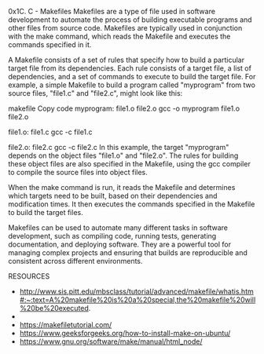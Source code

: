 0x1C. C - Makefiles
Makefiles are a type of file used in software development to automate the process of building executable programs and other files from source code. Makefiles are typically used in conjunction with the make command, which reads the Makefile and executes the commands specified in it.

A Makefile consists of a set of rules that specify how to build a particular target file from its dependencies. Each rule consists of a target file, a list of dependencies, and a set of commands to execute to build the target file. For example, a simple Makefile to build a program called "myprogram" from two source files, "file1.c" and "file2.c", might look like this:

makefile
Copy code
myprogram: file1.o file2.o
    gcc -o myprogram file1.o file2.o

file1.o: file1.c
    gcc -c file1.c

file2.o: file2.c
    gcc -c file2.c
In this example, the target "myprogram" depends on the object files "file1.o" and "file2.o". The rules for building these object files are also specified in the Makefile, using the gcc compiler to compile the source files into object files.

When the make command is run, it reads the Makefile and determines which targets need to be built, based on their dependencies and modification times. It then executes the commands specified in the Makefile to build the target files.

Makefiles can be used to automate many different tasks in software development, such as compiling code, running tests, generating documentation, and deploying software. They are a powerful tool for managing complex projects and ensuring that builds are reproducible and consistent across different environments.

RESOURCES
* http://www.sis.pitt.edu/mbsclass/tutorial/advanced/makefile/whatis.htm#:~:text=A%20makefile%20is%20a%20special,the%20makefile%20will%20be%20executed.
*
* https://makefiletutorial.com/
* https://www.geeksforgeeks.org/how-to-install-make-on-ubuntu/
* https://www.gnu.org/software/make/manual/html_node/
